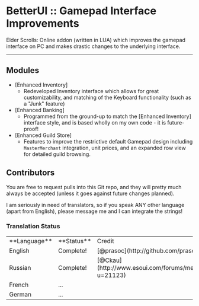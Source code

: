 # BetterUI :: Gamepad Interface Improvements
Elder Scrolls: Online addon (written in LUA) which improves the gamepad interface on PC and makes drastic changes to the underlying interface.


---

## Modules
* [Enhanced Inventory]
  * Redeveloped Inventory interface which allows for great customizability, and matching of the Keyboard functionality (such as a "Junk" feature)
* [Enhanced Banking]
  * Programmed from the ground-up to match the [Enhanced Inventory] interface style, and is based wholly on my own code - it is future-proof!
* [Enhanced Guild Store]
  * Features to improve the restrictive default Gamepad design including `MasterMerchant` integration, unit prices, and an expanded row view for detailed 
  guild browsing.


## Contributors

You are free to request pulls into this Git repo, and they will pretty much always be accepted (unless it goes against future changes planned). 

I am seriously in need of translators, so if you speak ANY other language (apart from English), please message me and I can integrate the strings!

### Translation Status

<table>
    <tr>
        <td>**Language**</td>
		<td>**Status**</td>
		<td>Credit</td>
    </tr>
	<tr>
		<td>English</td>
		<td>Complete!</td>
		<td>[@prasoc](http://github.com/prasoc)
	</tr>
	<tr>
		<td>Russian</td>
		<td>Complete!</td>
		<td>[@Ckau](http://www.esoui.com/forums/member.php?u=21123)
	</tr>
	<tr>
		<td>French</td>
		<td>...</td>
		<td></td>
	</tr>
	<tr>
		<td>German</td>
		<td>...</td>
		<td></td>
	</tr>
</table>
